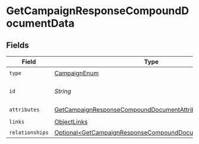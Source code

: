 # GetCampaignResponseCompoundDocumentData


## Fields

| Field                                                                                                                                      | Type                                                                                                                                       | Required                                                                                                                                   | Description                                                                                                                                |
| ------------------------------------------------------------------------------------------------------------------------------------------ | ------------------------------------------------------------------------------------------------------------------------------------------ | ------------------------------------------------------------------------------------------------------------------------------------------ | ------------------------------------------------------------------------------------------------------------------------------------------ |
| `type`                                                                                                                                     | [CampaignEnum](../../models/components/CampaignEnum.md)                                                                                    | :heavy_check_mark:                                                                                                                         | N/A                                                                                                                                        |
| `id`                                                                                                                                       | *String*                                                                                                                                   | :heavy_check_mark:                                                                                                                         | The campaign ID                                                                                                                            |
| `attributes`                                                                                                                               | [GetCampaignResponseCompoundDocumentAttributes](../../models/components/GetCampaignResponseCompoundDocumentAttributes.md)                  | :heavy_check_mark:                                                                                                                         | N/A                                                                                                                                        |
| `links`                                                                                                                                    | [ObjectLinks](../../models/components/ObjectLinks.md)                                                                                      | :heavy_check_mark:                                                                                                                         | N/A                                                                                                                                        |
| `relationships`                                                                                                                            | [Optional\<GetCampaignResponseCompoundDocumentRelationships>](../../models/components/GetCampaignResponseCompoundDocumentRelationships.md) | :heavy_minus_sign:                                                                                                                         | N/A                                                                                                                                        |